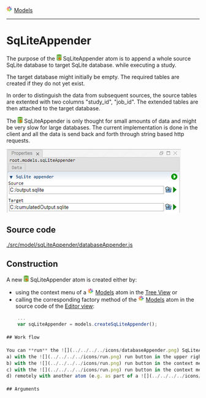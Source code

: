 ![](../../../../icons/models.png) [Models](../models.md)

----

# SqLiteAppender
		
The purpose of the ![](../../../../icons/databaseAppender.png) SqLiteAppender atom is to append a whole source SqLite database to target SqLite database.
while executing a study. 

The target database might initially be empty. The required tables are created if they do not yet exist. 

In order to distinguish the data from subsequent sources, the source tables are extented with two columns "study_id", "job_id".
The extended tables are then attached to the target database. 

The ![](../../../../icons/databaseAppender.png) SqLiteAppender is only thought for small amounts of data and might be very slow for large databases. The current implementation is done in the client and all the data is send back and forth through string based http requests. 
	
![](../../../images/sqlite_appender.png)
		
## Source code

[./src/model/sqLiteAppender/databaseAppender.js](../../../../src/model/sqLiteAppender/sqLiteAppender.js)

## Construction
		
A new ![](../../../../icons/databaseAppender.png) SqLiteAppender atom is created either by: 

* using the context menu of a ![](../../../../icons/models.png) [Models](../models.md) atom in the [Tree View](../../../views/treeView.md) or
* calling the corresponding factory method of the ![](../../../../icons/models.png) [Models](../models.md) atom in the source code of the [Editor view](../../../views/editorView.md):

```javascript
    ...
    var sqLiteAppender = models.createSqLiteAppender();	     
    
## Work flow	

You can **run** the ![](../../../../icons/databaseAppender.png) SqLiteAppender atom either<br> 
a) with the ![](../../../../icons/run.png) run button in the upper right corner of the [Properties View](../../../views/propertiesView.md)<br>
b) with the ![](../../../../icons/run.png) run button in the context menu of the atom in the [Tree View](../../../views/treeView.md)<br>
c) with the ![](../../../../icons/run.png) run button in the context menu of the parent ![](../../../../icons/models.png) [Models](../models.md) atom in the [Tree View](../../../views/treeView.md) (runs all executable models)<br>
d) remotely with another atom (e.g. as part of a ![](../../../../icons/sweep.png) [Sweep](../../study/sweep/sweep.md) study. 

## Arguments
